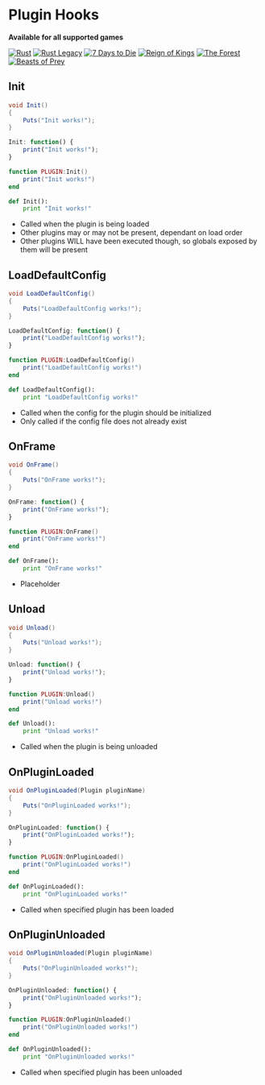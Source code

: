 # Plugin Hooks

**Available for all supported games**

[![Rust](rust/favicon-32x32.png)](/rust/)
[![Rust Legacy](legacy/favicon-32x32.png)](/legacy/)
[![7 Days to Die](sdtd/favicon-32x32.png)](/sdtd/)
[![Reign of Kings](rok/favicon-32x32.png)](/rok/)
[![The Forest](forest/favicon-32x32.png)](/forest/)
[![Beasts of Prey](bop/favicon-32x32.png)](/bop/)

## Init

``` csharp
void Init()
{
    Puts("Init works!");
}
```

``` javascript
Init: function() {
    print("Init works!");
}
```

``` lua
function PLUGIN:Init()
    print("Init works!")
end
```

``` python
def Init():
    print "Init works!"
```

 * Called when the plugin is being loaded
 * Other plugins may or may not be present, dependant on load order
 * Other plugins WILL have been executed though, so globals exposed by them will be present

## LoadDefaultConfig

``` csharp
void LoadDefaultConfig()
{
    Puts("LoadDefaultConfig works!");
}
```

``` javascript
LoadDefaultConfig: function() {
    print("LoadDefaultConfig works!");
}
```

``` lua
function PLUGIN:LoadDefaultConfig()
    print("LoadDefaultConfig works!")
end
```

``` python
def LoadDefaultConfig():
    print "LoadDefaultConfig works!"
```

 * Called when the config for the plugin should be initialized
 * Only called if the config file does not already exist

## OnFrame

``` csharp
void OnFrame()
{
    Puts("OnFrame works!");
}
```

``` javascript
OnFrame: function() {
    print("OnFrame works!");
}
```

``` lua
function PLUGIN:OnFrame()
    print("OnFrame works!")
end
```

``` python
def OnFrame():
    print "OnFrame works!"
```

 * Placeholder

## Unload

``` csharp
void Unload()
{
    Puts("Unload works!");
}
```

``` javascript
Unload: function() {
    print("Unload works!");
}
```

``` lua
function PLUGIN:Unload()
    print("Unload works!")
end
```

``` python
def Unload():
    print "Unload works!"
```

 * Called when the plugin is being unloaded

## OnPluginLoaded

``` csharp
void OnPluginLoaded(Plugin pluginName)
{
    Puts("OnPluginLoaded works!");
}
```

``` javascript
OnPluginLoaded: function() {
    print("OnPluginLoaded works!");
}
```

``` lua
function PLUGIN:OnPluginLoaded()
    print("OnPluginLoaded works!")
end
```

``` python
def OnPluginLoaded():
    print "OnPluginLoaded works!"
```

 * Called when specified plugin has been loaded

## OnPluginUnloaded

``` csharp
void OnPluginUnloaded(Plugin pluginName)
{
    Puts("OnPluginUnloaded works!");
}
```

``` javascript
OnPluginUnloaded: function() {
    print("OnPluginUnloaded works!");
}
```

``` lua
function PLUGIN:OnPluginUnloaded()
    print("OnPluginUnloaded works!")
end
```

``` python
def OnPluginUnloaded():
    print "OnPluginUnloaded works!"
```

 * Called when specified plugin has been unloaded
